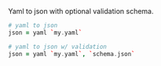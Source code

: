 Yaml to json with optional validation schema.

```coffee
# yaml to json
json = yaml `my.yaml`

# yaml to json w/ validation
json = yaml `my.yaml`, `schema.json`
```
